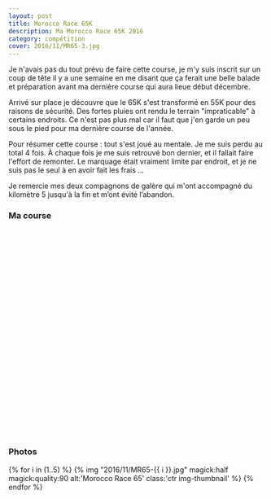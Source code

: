 ```yaml
---
layout: post
title: Morocco Race 65K
description: Ma Morocco Race 65K 2016
category: compétition
cover: 2016/11/MR65-3.jpg
---
```


Je n'avais pas du tout prévu de faire cette course, je m'y suis inscrit sur
un coup de tête il y a une semaine en me disant que ça ferait une belle balade
et préparation avant ma dernière course qui aura lieue début décembre.

Arrivé sur place je découvre que le 65K s'est transformé en 55K pour des raisons
de sécurité. Des fortes pluies ont rendu le terrain "impraticable"  à certains
endroits. Ce n'est pas plus mal car il faut que j'en garde un peu sous le pied
pour ma dernière course de l'année.

Pour résumer cette course : tout s'est joué au mentale. Je me suis perdu au total
4 fois. À chaque fois je me suis retrouvé bon dernier, et il fallait faire
l'effort de remonter. Le marquage était vraiment limite par endroit, et je ne
suis pas le seul à en avoir fait les frais ...

Je remercie mes deux compagnons de galère qui m'ont accompagné du kilomètre 5
jusqu'à la fin et m’ont évité l’abandon.

### Ma course

<iframe
  height='405'
  width='100%'
  frameborder='0'
  allowtransparency='true'
  scrolling='no'
  data-src='https://www.strava.com/activities/786321977/embed/5ffd8d5ffc2059e7edf835c9a9e393bfa398b022'
  onload='lzld(this)'>
</iframe>

### Photos

{% for i in (1..5) %}
{%
  img
  "2016/11/MR65-{{ i }}.jpg"
  magick:half
  magick:quality:90
  alt:'Morocco Race 65'
  class:'ctr img-thumbnail'
%}
{% endfor %}
